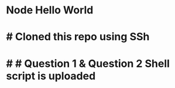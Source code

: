 # Node Hello World


# # Cloned this repo using SSh

# # # Question 1 & Question 2 Shell script is uploaded
